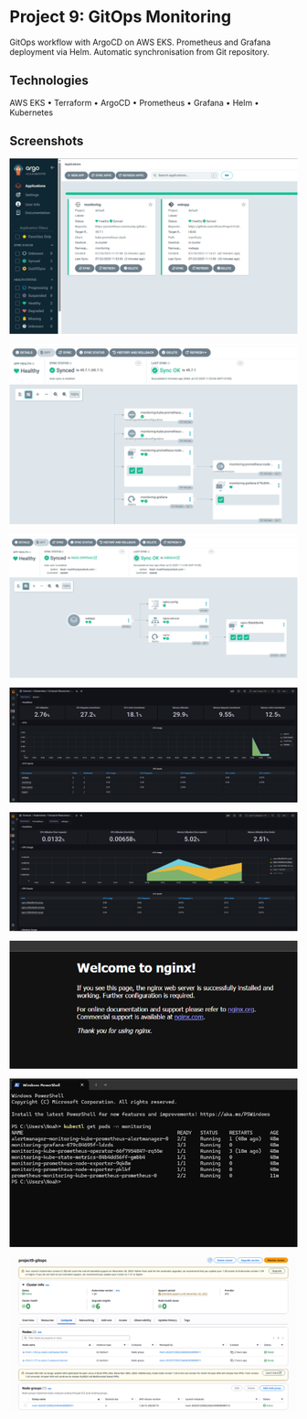 # Project 9: GitOps Monitoring

GitOps workflow with ArgoCD on AWS EKS. Prometheus and Grafana deployment via Helm. Automatic synchronisation from Git repository.

## Technologies

AWS EKS • Terraform • ArgoCD • Prometheus • Grafana • Helm • Kubernetes

## Screenshots

![ArgoCD dashboard](screenshots/1.png)

![ArgoCD monitoring application](screenshots/2.png)

![ArgoCD webapp application](screenshots/3.png)

![Grafana cluster dashboard](screenshots/4.png)

![Grafana namespace view](screenshots/5.png)

![Deployed application](screenshots/6.png)

![Monitoring pods](screenshots/7.png)

![AWS EKS cluster](screenshots/8.png)